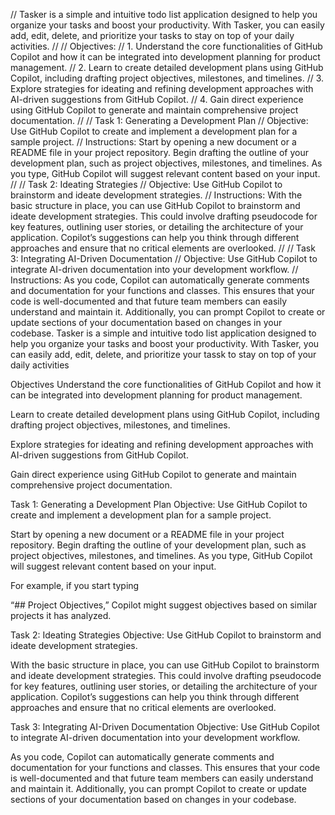 // Tasker is a simple and intuitive todo list application designed to help you organize your tasks and boost your productivity. With Tasker, you can easily add, edit, delete, and prioritize your tasks to stay on top of your daily activities.
//
// Objectives:
// 1. Understand the core functionalities of GitHub Copilot and how it can be integrated into development planning for product management.
// 2. Learn to create detailed development plans using GitHub Copilot, including drafting project objectives, milestones, and timelines.
// 3. Explore strategies for ideating and refining development approaches with AI-driven suggestions from GitHub Copilot.
// 4. Gain direct experience using GitHub Copilot to generate and maintain comprehensive project documentation.
//
// Task 1: Generating a Development Plan
// Objective: Use GitHub Copilot to create and implement a development plan for a sample project.
// Instructions: Start by opening a new document or a README file in your project repository. Begin drafting the outline of your development plan, such as project objectives, milestones, and timelines. As you type, GitHub Copilot will suggest relevant content based on your input.
//
// Task 2: Ideating Strategies
// Objective: Use GitHub Copilot to brainstorm and ideate development strategies.
// Instructions: With the basic structure in place, you can use GitHub Copilot to brainstorm and ideate development strategies. This could involve drafting pseudocode for key features, outlining user stories, or detailing the architecture of your application. Copilot’s suggestions can help you think through different approaches and ensure that no critical elements are overlooked.
//
// Task 3: Integrating AI-Driven Documentation
// Objective: Use GitHub Copilot to integrate AI-driven documentation into your development workflow.
// Instructions: As you code, Copilot can automatically generate comments and documentation for your functions and classes. This ensures that your code is well-documented and that future team members can easily understand and maintain it. Additionally, you can prompt Copilot to create or update sections of your documentation based on changes in your codebase.
Tasker is a simple and intuitive todo list application designed to help you organize your tasks and boost your productivity. With Tasker, you can easily add, edit, delete, and prioritize your tassk to stay on top of your daily activities

Objectives
Understand the core functionalities of GitHub Copilot and how it can be integrated into development planning for product management.

Learn to create detailed development plans using GitHub Copilot, including drafting project objectives, milestones, and timelines.

Explore strategies for ideating and refining development approaches with AI-driven suggestions from GitHub Copilot.

Gain direct experience using GitHub Copilot to generate and maintain comprehensive project documentation.

Task 1: Generating a Development Plan
Objective: Use GitHub Copilot to create and implement a development plan for a sample project.

Start by opening a new document or a README file in your project repository. Begin drafting the outline of your development plan, such as project objectives, milestones, and timelines. As you type, GitHub Copilot will suggest relevant content based on your input. 

For example, if you start typing 

“## Project Objectives,” Copilot might suggest objectives based on similar projects it has analyzed.

Task 2: Ideating Strategies
Objective: Use GitHub Copilot to brainstorm and ideate development strategies.

With the basic structure in place, you can use GitHub Copilot to brainstorm and ideate development strategies. This could involve drafting pseudocode for key features, outlining user stories, or detailing the architecture of your application. Copilot’s suggestions can help you think through different approaches and ensure that no critical elements are overlooked.

Task 3: Integrating AI-Driven Documentation
Objective: Use GitHub Copilot to integrate AI-driven documentation into your development workflow. 

As you code, Copilot can automatically generate comments and documentation for your functions and classes. This ensures that your code is well-documented and that future team members can easily understand and maintain it. Additionally, you can prompt Copilot to create or update sections of your documentation based on changes in your codebase.